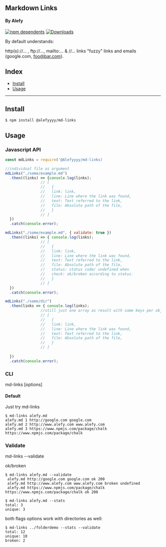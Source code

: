 ## Markdown Links
#### By Alefy

[![npm dependents](https://badgen.net/npm/dependents/chalk)](https://www.npmjs.com/package/chalk?activeTab=dependents) [![Downloads](https://badgen.net/npm/dt/chalk)](https://www.npmjs.com/package/chalk) 

By default understands:

http(s)://... , ftp://..., mailto:... & //... links
"fuzzy" links and emails (google.com, foo@bar.com).

## Index

* [Install](##Install)
* [Usage](##Usage)


***

## Install
```console
$ npm install @alefyyyy/md-links
```

## Usage

### Javascript API

```js
const mdLinks = require('@Alefyyyy/md-links)

//individual file as argument
mdLinks("./some/example.md")
  .then((links) => {console.log(links);
                // [
                //   {
                //   link: link,
                //   line: Line where the link was found,
                //   text: Text referred to the link,
                //   file: Absolute path of the file,        
                //   }
                // ]
  })
  .catch(console.error);

mdLinks("./some/example.md", { validate: true })
  .then((links) => { console.log(links);
                // [
                //   {
                //   link: link,
                //   line: Line where the link was found,
                //   text: Text referred to the link,
                //   file: Absolute path of the file, 
                //   status: status code/ undefined when     
                //   check: ok/broken according to status.  
                //   }
                // ]
  })
  .catch(console.error);

mdLinks("./some/dir")
  .then(links => { console.log(links);
                //still just one array as result with same keys per object
                // [
                //   {
                //   link: link,
                //   line: Line where the link was found,
                //   text: Text referred to the link,
                //   file: Absolute path of the file,        
                //   }
                // ]
    
  })
  .catch(console.error);
```
### CLI

md-links <path> [options]

#### Default 

Just try md-links <path>

```console
$ md-links alefy.md
alefy.md 1 http://google.com google.com
alefy.md 2 http://www.alefy.com www.alefy.com
alefy.md 3 https://www.npmjs.com/package/chalk https://www.npmjs.com/package/chalk
```

### Validate

md-links <path> --validate

ok/broken

```console
$ md-links alefy.md --validate
 alefy.md http://google.com google.com ok 200
 alefy.md http://www.alefy.com www.alefy.com broken undefined
 alefy.md https://www.npmjs.com/package/chalk https://www.npmjs.com/package/chalk ok 200
```


```console
$ md-links alefy.md --stats
total: 3
unique: 3
```

both flags options work with directories as well:

```console
$ md-links ../folderdemo --stats --validate
total: 12
unique: 10
broken: 2
```


